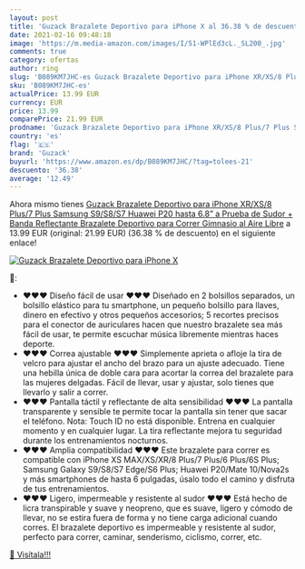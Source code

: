 ```yaml
---
layout: post
title: 'Guzack Brazalete Deportivo para iPhone X al 36.38 % de descuento'
date: 2021-02-16 09:48:18
image: 'https://m.media-amazon.com/images/I/51-WPlEd3cL._SL200_.jpg'
comments: true
category: ofertas
author: ring
slug: 'B089KM7JHC-es Guzack Brazalete Deportivo para iPhone XR/XS/8 Plus/7 Plus...'
sku: 'B089KM7JHC-es'
actualPrice: 13.99 EUR
currency: EUR
price: 13.99
comparePrice: 21.99 EUR
prodname: 'Guzack Brazalete Deportivo para iPhone XR/XS/8 Plus/7 Plus Samsung S9/S8/S7  Huawei P20  hasta 6.8”  a Prueba de Sudor + Banda Reflectante  Brazalete Deportivo para Correr  Gimnasio  al Aire Libre'
country: 'es'
flag: '🇪🇸'
brand: 'Guzack'
buyurl: 'https://www.amazon.es/dp/B089KM7JHC/?tag=tolees-21'
descuento: '36.38'
average: '12.49'
---
```


Ahora mismo tienes [Guzack Brazalete Deportivo para iPhone XR/XS/8 Plus/7 Plus Samsung S9/S8/S7  Huawei P20  hasta 6.8”  a Prueba de Sudor + Banda Reflectante  Brazalete Deportivo para Correr  Gimnasio  al Aire Libre](https://www.amazon.es/dp/B089KM7JHC/?tag=tolees-21) a 13.99 EUR (original: 21.99 EUR) (36.38 %  de descuento) en el siguiente enlace!

[![Guzack Brazalete Deportivo para iPhone X](https://m.media-amazon.com/images/I/51-WPlEd3cL._SL200_.jpg)](https://www.amazon.es/dp/B089KM7JHC/?tag=tolees-21)

🔎:

- ♥♥♥ Diseño fácil de usar ♥♥♥ Diseñado en 2 bolsillos separados, un bolsillo elástico para tu smartphone, un pequeño bolsillo para llaves, dinero en efectivo y otros pequeños accesorios; 5 recortes precisos para el conector de auriculares hacen que nuestro brazalete sea más fácil de usar, te permite escuchar música libremente mientras haces deporte.
- ♥♥♥ Correa ajustable ♥♥♥ Simplemente aprieta o afloje la tira de velcro para ajustar el ancho del brazo para un ajuste adecuado. Tiene una hebilla única de doble cara para acortar la correa del brazalete para las mujeres delgadas. Fácil de llevar, usar y ajustar, solo tienes que llevarlo y salir a correr.
- ♥♥♥ Pantalla táctil y reflectante de alta sensibilidad ♥♥♥ La pantalla transparente y sensible te permite tocar la pantalla sin tener que sacar el teléfono. Nota: Touch ID no está disponible. Entrena en cualquier momento y en cualquier lugar. La tira reflectante mejora tu seguridad durante los entrenamientos nocturnos.
- ♥♥♥ Amplia compatibilidad ♥♥♥ Este brazalete para correr es compatible con iPhone XS MAX/XS/XR/8 Plus/7 Plus/6 Plus/6S Plus; Samsung Galaxy S9/S8/S7 Edge/S6 Plus; Huawei P20/Mate 10/Nova2s y más smartphones de hasta 6 pulgadas, úsalo todo el camino y disfruta de tus entrenamientos.
- ♥♥♥ Ligero, impermeable y resistente al sudor ♥♥♥ Está hecho de licra transpirable y suave y neopreno, que es suave, ligero y cómodo de llevar, no se estira fuera de forma y no tiene carga adicional cuando corres. El brazalete deportivo es impermeable y resistente al sudor, perfecto para correr, caminar, senderismo, ciclismo, correr, etc.

[🛒 Visítala!!!](https://www.amazon.es/dp/B089KM7JHC/?tag=tolees-21)
